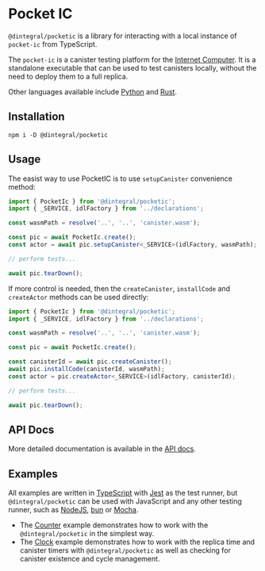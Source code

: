 # Pocket IC

`@dintegral/pocketic` is a library for interacting with a local instance of `pocket-ic` from TypeScript.

The `pocket-ic` is a canister testing platform for the [Internet Computer](https://internetcomputer.org/). It is a standalone executable that can be used to test canisters locally, without the need to deploy them to a full replica.

Other languages available include [Python](https://github.com/dfinity/pocketic-py/) and [Rust](https://github.com/dfinity/ic/tree/master/packages/pocket-ic).

## Installation

```shell
npm i -D @dintegral/pocketic
```

## Usage

The easist way to use PocketIC is to use `setupCanister` convenience method:

```ts
import { PocketIc } from '@dintegral/pocketic';
import { _SERVICE, idlFactory } from '../declarations';

const wasmPath = resolve('..', '..', 'canister.wasm');

const pic = await PocketIc.create();
const actor = await pic.setupCanister<_SERVICE>(idlFactory, wasmPath);

// perform tests...

await pic.tearDown();
```

If more control is needed, then the `createCanister`, `installCode` and `createActor` methods can be used directly:

```ts
import { PocketIc } from '@dintegral/pocketic';
import { _SERVICE, idlFactory } from '../declarations';

const wasmPath = resolve('..', '..', 'canister.wasm');

const pic = await PocketIc.create();

const canisterId = await pic.createCanister();
await pic.installCode(canisterId, wasmPath);
const actor = pic.createActor<_SERVICE>(idlFactory, canisterId);

// perform tests...

await pic.tearDown();
```

## API Docs

More detailed documentation is available in the [API docs](#).

## Examples

All examples are written in [TypeScript](https://www.typescriptlang.org/) with [Jest](https://jestjs.io/) as the test runner,
but `@dintegral/pocketic` can be used with JavaScript and any other testing runner, such as [NodeJS](https://nodejs.org/dist/latest-v20.x/docs/api/test.html), [bun](https://bun.sh/docs/cli/test) or [Mocha](https://mochajs.org/).

- The [Counter](#) example demonstrates how to work with the `@dintegral/pocketic` in the simplest way.
- The [Clock](#) example demonstrates how to work with the replica time and canister timers with `@dintegral/pocketic` as well as checking for canister existence and cycle management.
